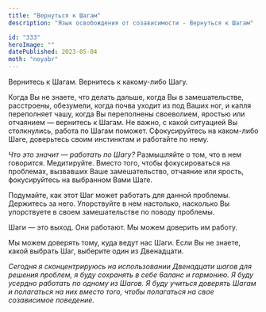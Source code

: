 ```yaml
---
title: "Вернуться к Шагам"
description: "Язык освобождения от созависимости - Вернуться к Шагам"

id: "333"
heroImage: ""
datePublished: 2023-05-04
moth: "noyabr"
---
```


Вернитесь к Шагам. Вернитесь к какому-либо Шагу.

Когда Вы не знаете, что делать дальше, когда Вы в замешательстве, расстроены,
обезумели, когда почва уходит из под Ваших ног, и капля переполняет чашу,
когда Вы переполнены своеволием, яростью или отчаянием — вернитесь к Шагам. Не
важно, с какой ситуацией Вы столкнулись, работа по Шагам поможет.
Сфокусируйтесь на каком-либо Шаге, доверьтесь своим инстинктам и работайте по
нему.

_Что это значит — работать по Шагу?_ Размышляйте о том, что в нем говорится.
Медитируйте. Вместо того, чтобы фокусироваться на проблемах, вызвавших Ваше
замешательство, отчаяние или ярость, фокусируйтесь на выбранном Вами Шаге.

Подумайте, как этот Шаг может работать для данной проблемы. Держитесь за него.
Упорствуйте в нем настолько, насколько Вы упорствуете в своем замешательстве
по поводу проблемы.

Шаги — это выход. Они работают. Мы можем доверить им работу.

Мы можем доверять тому, куда ведут нас Шаги. Если Вы не знаете, какой выбрать
Шаг, выберите один из Двенадцати.

_Сегодня_ _я_ _сконцентрируюсь_ _на_ _использовании_ _Двенадцати_ _шагов_
_для_ _решения_ _проблем,_ _я_ _буду_ _сохранять_ _в_ _себе_ _6аланс_ _и_
_гармонию._ _Я_ _буду_ _усердно_ _работать_ _по_ _одному_ _из_ _Шагов._ _Я_
_буду_ _учиться_ _доверять_ _Шагам_ _и_ _полагаться_ _на_ _них_ _вместо_
_того,_ _чтобы_ _полагаться_ _на_ _свое_ _созависимое_ _поведение._
